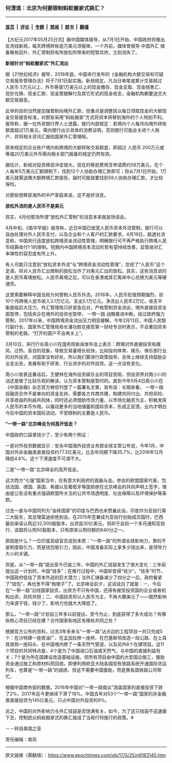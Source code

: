 ### 何清涟：北京为何要限制蚂蚁搬家式换汇？

---

#### [首页](../../../..?n9183140) &nbsp;|&nbsp; [评论](../../../../../epoch-comment?n9183140) &nbsp;|&nbsp; [专题](../../../../../epoch-special?n9183140) &nbsp;|&nbsp; [禁闻](../../../../../epoch-news?n9183140) &nbsp;|&nbsp; [禁书](../../../../../books?n9183140) &nbsp;|&nbsp; [翻墙](https://github.com/gfw-breaker/nogfw/blob/master/README.md?n9183140)


<div class="post_content" id="artbody" itemprop="articleBody">
 <!-- article content begin -->
 <p>
  【大纪元2017年05月25日讯】据中国媒体报导，从7月1日开始，中国政府将推出反洗钱新规，每天跨境转账逾万美元须报审。一个月前，媒体曾报导
  <ok href="https://www.epochtimes.com/gb/tag/%E4%B8%AD%E5%9B%BD%E5%A4%96%E6%B1%87.html">
   中国外汇
  </ok>
  储备略有回升、外汇管制将有所放松所带来的短暂欢欣，立刻消失了。
 </p>
 <p>
  <strong>
   新规针对“蚂蚁搬家式”外汇流出
  </strong>
 </p>
 <p>
  据《21世纪经济》报导，2016年底，中国央行发布的《金融机构大额交易和可疑交易报告管理办法》将于7月1日起实施。新规规定，凡当日单笔或累计交易超过
  <ok href="https://www.epochtimes.com/gb/tag/%E4%BA%BA%E6%B0%91%E5%B8%81.html">
   人民币
  </ok>
  5万元以上、外币等值1万美元以上的现金缴存、现金支取、现金结售汇、现钞兑换、现金汇款、现金票据解付及其它形式的现金收支，金融机构都要送交大额交易报告。
 </p>
 <p>
  此举的目的当然是加强管制向境外汇款，但重点是调整民众每日领取现金的大额现金交易报告标准，对那些采用“蚂蚁搬家”方式将资本转移到海外的个人特别不利。报导称，据一位外资银行界人士透露，银行内部规定：若境内个人每月向境外转账额度超过1万美元，需向银行出示具体的消费证明，否则银行可能会关闭个人账户，并将相关资讯汇报给国家外汇管理局。
 </p>
 <p>
  原来规定的企业账户境内和跨境的大额转账交易额度，即超过
  <ok href="https://www.epochtimes.com/gb/tag/%E4%BA%BA%E6%B0%91%E5%B8%81.html">
   人民币
  </ok>
  200万元或等值20万美元外币需向相关部门报备的规定仍然有效。
 </p>
 <p>
  据估计，新规对投资移民冲击很大。现在的移民费用含申请费约58万美元，在个人每年5万美元汇额限制下，找到12个人协助办理汇款即可；但从7月1日开始，1万美元就需送缴大额跨境汇款报告，届时可能就要找到58人协助办理汇款，才比较保险。
 </p>
 <p>
  对那些想移民海外的中产家庭来说，这不是好消息。
 </p>
 <p>
  <strong>
   放松外流的是人民币不是美元
  </strong>
 </p>
 <p>
  其实，4月份那场所谓“放松外汇管制”的消息本来就是场误会。
 </p>
 <p>
  4月中旬，《南华早报》报导称，近日中国已放宽人民币资本外流管制，银行可以自由处理对外人民币支付，以及企业和个人客户的汇款要求。4月19日，路透社消息称，中国央行适度放松跨境资金流动性管理，明确银行可不再严格执行跨境人民币结算收付1:1的限制。短期内中国跨境资本流动形势有望持续改善，监管层对汇率弹性的容忍度有所上升。
 </p>
 <p>
  有人可能只注意到“放松资本外流”与“跨境资金流动性管理”，忽视了“人民币”这个定语，将对人民币汇出限制的放松当作了对美元汇出的放松。其实，这些消息说的是人民币离境放松。人民币离境之后，可以在香港或其它离岸中心兑换为美元等硬通货。
 </p>
 <p>
  这里需要解释中国当局为何管制人民币外流。2016年，人民币贬值预期强烈，前10个月跨境人民币收入3.1万亿元、支出5.1万亿元，净流出人民币2万亿。收支平衡面临巨大压力，外汇管理局只好紧急应对，严格管制资金流出，境外直接投资全面暂停，包括央企在境外的投资也暂停，
  <ok href="https://www.epochtimes.com/gb/tag/%E4%B8%80%E5%B8%A6%E4%B8%80%E8%B7%AF.html">
   一带一路
  </ok>
  战略推进中断。经过政府强力管制，2017年以来，中国跨境资金流出压力明显缓解。今年2月13日，中国人民银行副行长、国家外汇管理局局长潘功胜在接受第一财经专访时表示，不会重回资本管制的老路，“打开的窗户不会再关上”。
 </p>
 <p>
  3月10日，央行行长周小川在国务院新闻发布会上表示：跨境对外直接投资有跟风、过热、盲目的现象，导致交易量增长较快，比如投向体育、娱乐、俱乐部行业的对外投资，对国家没有好处，所以我们要进行政策指导。总体上继续支持鼓励企业走出去，发展有助于研发、行业进步的对外投资。这一点没有变化。
 </p>
 <p>
  周小川发表这番话后，王健林在海外投资娱乐业的项目受阻，但投资界对周小川的话还是做了比较乐观的解读，认为资本管制是暂时的。直到今年5月4日周小川在《中国金融》杂志官方微信刊登了一篇署名文章，宣布说：长期来看，
  <ok href="https://www.epochtimes.com/gb/tag/%E4%B8%80%E5%B8%A6%E4%B8%80%E8%B7%AF.html">
   一带一路
  </ok>
  投融资合作不是单向的资金支持，需要各方共商共建，构建共同付出、共担风险、共享收益的利益共同体，同时还必须借助市场力量，以市场化融资为主，积极发挥人民币的本币作用。以撬动更多的当地储蓄和国际资本，形成正反馈。业内才明白今后中国的资本国际流动，不受限制的主要是人民币。
 </p>
 <p>
  <strong>
   “一带一路”北京峰会为何高开低走？
  </strong>
 </p>
 <p>
  中国政府口袋里钱少了，至少有两个例证：
 </p>
 <p>
  一是对外投资数据显示：安永中国海外投资业务部全球主管公布说，今年1月，中国对外非金融类直接投资约77.3亿美元，比去年同期下降35.7%，比2016年12月降低4.6%。这个下滑速度不可谓不大。
 </p>
 <p>
  二是“一带一路”北京峰会的高开低走。
 </p>
 <p>
  这次西方“七强”国家当中，仅有意大利政府的首脑与会。参会的欧盟国家代表，包括法国、德国、英国、希腊以及葡萄牙等国拒绝在北京峰会的共同声明上签字，理由是公告没有重点强调欧盟所关注的公共市场透明度、社会保障以及环境保护等条款。
 </p>
 <p>
  过去一直与中国同列为“金砖国家”的印度与巴西也未赞襄此会。印度作为亚投行第二大股东，其总理莫迪拒绝到会。在2015年签署成为亚投行创始成员国时，巴西最初承诺认购近32,000股股本，出资逾30亿美元。但却于会前一个多月通知亚投行，该国将认购50股股本，只有原来认购份额的640分之一。
 </p>
 <p>
  原因是什么？一位印度高级官员说到本质：“一带一路”的所谓全球影响力，靠的不是制度吸引力，而是钱包吸引力，因此，中国准备实际上拿多少钱出来，是领导力大小的关键。
 </p>
 <p>
  但是，从“一带一路”提出至今已逾三年，中国的外汇钱袋发生了很大变化：三年前提出这一计划时，中国“钱多”；在推行过程中，中国却变得“钱少”。“钱多”时节，中国政府低估了资本外逃的巨大潜力；当外汇储备减少了四分之一后，政府看紧了“钱包”，再也舍不得“掏银子”了。北京峰会前夕，这话说白了就是：一、今后在“一带一路”沿线国家投资，出资方不只有中国，还得有接受投资国的企业或者机构出资，风险共担；二、中国投资将以人民币为主，不再大撒美元了——既然影响力来源于钱，钱少了，影响力也就大大降低了。
 </p>
 <p>
  那么，“一带一路”计划自三年多以前提出，至今为止，到底获得了多大成功？有哪些核心项目已经在建？合作国家和地区有哪些共同之处？
 </p>
 <p>
  根据官方公布的资料，过去3年多来与“一带一路”沾点边的工程项目一共只完成5个：在沙特建一座炼油厂、在孟加拉修一座桥、在巴基斯坦改造一段公路、在土耳其收购一座码头、在中国境内修了一条天然气管道，以及另外6个在建项目。这11个项目的共同特点是，4个是为了中国进口石油或天然气，与中国的直接利益有关；7个是为所在国建设改造基础设施，但所有项目由中国的大型国企施工，援助资金通过施工和原材料而回收。即便利用欧亚大陆各国现有铁路系统开通国际货运列车，也算是“一带一路”的成绩，但这不需要中国援助，而是靠各国铁路公司帮忙。
 </p>
 <p>
  根据中国商务部的数据，2016年中国对“一带一路倡议”涵盖国家的直接投资下跌了2%，2017年迄今更继续下滑了18%。中国去年对53个“一带一路”国家的非金融类直接投资为145亿美元，只占中国对外投资的9%。
 </p>
 <p>
  总之，中国的对外影响力与外汇钱袋是否饱满有关，如今，为了这只钱袋不迅速瘪下去，控制民众蚂蚁搬家式的换汇就成了当局行将施行的政策。#
 </p>
 <p>
  －－转自美国之音
 </p>
 <p>
  责任编辑：南风
 </p>
 <!-- article content end -->
 <div id="below_article_ad">
 </div>
</div>


---

原文链接（需翻墙）：https://www.epochtimes.com/gb/17/5/25/n9183140.htm